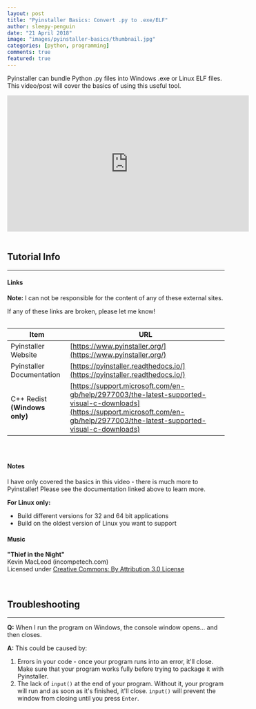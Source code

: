 ```yaml
---
layout: post
title: "Pyinstaller Basics: Convert .py to .exe/ELF"
author: sleepy-penguin
date: "21 April 2018"
image: "images/pyinstaller-basics/thumbnail.jpg"
categories: [python, programming]
comments: true
featured: true
---
```


Pyinstaller can bundle Python .py files into Windows .exe or Linux ELF files. This video/post will cover the basics of using this useful tool.

<div class="videoWrapper">
    <iframe width="560" height="315" src="https://www.youtube-nocookie.com/embed/RMkPGjGhzxg" frameborder="0" allow="accelerometer; autoplay; encrypted-media; gyroscope; picture-in-picture" allowfullscreen></iframe>
</div>
<br/>



## Tutorial Info

---

#### Links

**Note:** I can not be responsible for the content of any of these external sites.

If any of these links are broken, please let me know!

<div style="overflow-x: auto; padding-bottom: 10px" markdown="block">

| Item | URL |
| --- | --- |
| Pyinstaller Website           | [https://www.pyinstaller.org/](https://www.pyinstaller.org/) |
| Pyinstaller Documentation     | [https://pyinstaller.readthedocs.io/](https://pyinstaller.readthedocs.io/) |
| C++ Redist **(Windows only)** | [https://support.microsoft.com/en-gb/help/2977003/the-latest-supported-visual-c-downloads](https://support.microsoft.com/en-gb/help/2977003/the-latest-supported-visual-c-downloads) |

</div>

<br/>

#### Notes

I have only covered the basics in this video - there is much more to Pyinstaller! Please see the documentation linked above to learn more.

**For Linux only:**

- Build different versions for 32 and 64 bit applications
- Build on the oldest version of Linux you want to support

#### Music

**"Thief in the Night"**  
Kevin MacLeod (incompetech.com)  
Licensed under [Creative Commons: By Attribution 3.0 License](http://creativecommons.org/licenses/by/3.0/)

<br/>

## Troubleshooting

---

**Q:** When I run the program on Windows, the console window opens... and then closes.

**A:** This could be caused by:

1. Errors in your code - once your program runs into an error, it'll close. Make sure that your program works fully before trying to package it with Pyinstaller.
2. The lack of `input()` at the end of your program. Without it, your program will run and as soon as it's finished, it'll close. `input()` will prevent the window from closing until you press `Enter`.

